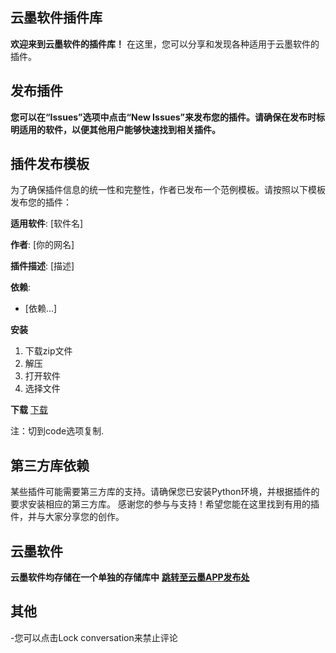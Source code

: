 ## 云墨软件插件库
**欢迎来到云墨软件的插件库！**
在这里，您可以分享和发现各种适用于云墨软件的插件。
## 发布插件
**您可以在“Issues”选项中点击“New Issues”来发布您的插件。请确保在发布时标明适用的软件，以便其他用户能够快速找到相关插件。**
## 插件发布模板
为了确保插件信息的统一性和完整性，作者已发布一个范例模板。请按照以下模板发布您的插件：

**适用软件**: [软件名]

**作者**: [你的网名]

**插件描述**: [描述]

**依赖**:
- [依赖...]

**安装**
1. 下载zip文件
2. 解压
3. 打开软件
4. 选择文件

**下载**
[下载](URL)

注：切到code选项复制.
## 第三方库依赖
某些插件可能需要第三方库的支持。请确保您已安装Python环境，并根据插件的要求安装相应的第三方库。
感谢您的参与与支持！希望您能在这里找到有用的插件，并与大家分享您的创作。

## 云墨软件
**云墨软件均存储在一个单独的存储库中**
**[跳转至云墨APP发布处](https://github.com/LCMLCMLCMLCMM/ZHUOHUAAPP/releases)**

## 其他
-您可以点击Lock conversation来禁止评论
